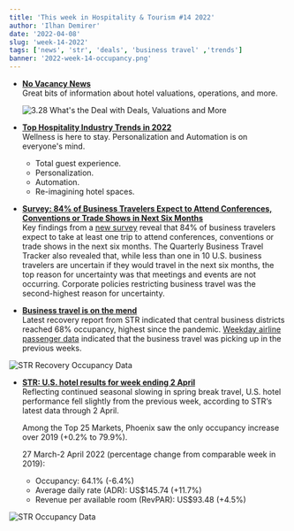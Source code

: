 ```yaml
---
title: 'This week in Hospitality & Tourism #14 2022'
author: 'Ilhan Demirer'
date: '2022-04-08'
slug: 'week-14-2022'
tags: ['news', 'str', 'deals', 'business travel' ,'trends']
banner: '2022-week-14-occupancy.png'
---
```

- **[No Vacancy News](https://www.youtube.com/watch?v=x3z0_z6g6Qg)**  
  Great bits of information about hotel valuations, operations, and more.
  
  ![3.28 What's the Deal with Deals, Valuations and More](https://i.ytimg.com/vi/x3z0_z6g6Qg/hqdefault.jpg)

- **[Top Hospitality Industry Trends in 2022](https://www.hospitalitynet.org/opinion/4109812.html)**  
  Wellness is here to stay. Personalization and Automation is on everyone's mind.
  - Total guest experience.
  - Personalization.
  - Automation.
  - Re-imagining hotel spaces.

- **[Survey: 84% of Business Travelers Expect to Attend Conferences, Conventions or Trade Shows in Next Six Months](https://www.hospitalitynet.org/news/4109830.html)**  
  Key findings from a [new survey](https://www.ustravel.org/sites/default/files/2022-04/business_travel_tracker_2022q1_exec_summary_5apr2022.pdf) reveal that 84% of business travelers expect to take at least one trip to attend conferences, conventions or trade shows in the next six months. The Quarterly Business Travel Tracker also revealed that, while less than one in 10 U.S. business travelers are uncertain if they would travel in the next six months, the top reason for uncertainty was that meetings and events are not occurring. Corporate policies restricting business travel was the second-highest reason for uncertainty.

- **[Business travel is on the mend](https://str.com/data-insights-blog/market-recovery-monitor-week-ending-26-march)**  
  Latest recovery report from STR indicated that central business districts reached 68% occupancy, highest since the pandemic. [Weekday airline passenger data](../dashboard/dashboard) indicated that the business travel was picking up in the previous weeks.

![STR Recovery Occupancy Data](/images/blogimages/2022-week-14-str-recovery-occupancy.png)
  
- **[STR: U.S. hotel results for week ending 2 April](https://str.com/press-release/str-us-hotel-results-week-ending-2-april)**  
  Reflecting continued seasonal slowing in spring break travel, U.S. hotel performance fell slightly from the previous week, according to STR‘s latest data through 2 April.
  
  Among the Top 25 Markets, Phoenix saw the only occupancy increase over 2019 (+0.2% to 79.9%).
  
  27 March-2 April 2022 (percentage change from comparable week in 2019):

  - Occupancy: 64.1% (-6.4%)
  - Average daily rate (ADR): US$145.74 (+11.7%)
  - Revenue per available room (RevPAR): US$93.48 (+4.5%)

![STR Occupancy Data](/images/blogimages/2022-week-14-occupancy.png)
